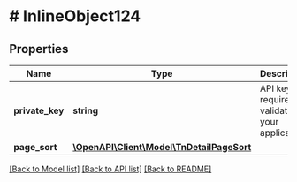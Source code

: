 # # InlineObject124

## Properties

Name | Type | Description | Notes
------------ | ------------- | ------------- | -------------
**private_key** | **string** | API key required to validate your application |
**page_sort** | [**\OpenAPI\Client\Model\TnDetailPageSort**](TnDetailPageSort.md) |  | [optional]

[[Back to Model list]](../../README.md#models) [[Back to API list]](../../README.md#endpoints) [[Back to README]](../../README.md)
